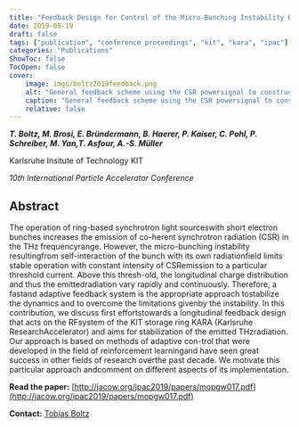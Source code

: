 ```yaml
---
title: "Feedback Design for Control of the Micro-Bunching Instability Based on Reinforcement Learning"
date: 2019-05-19
draft: false
tags: ["publication", "conference proceedings", "kit", "kara", "ipac"]
categories: "Publications"
ShowToc: false
TocOpen: false
cover:
    image: imgs/boltz2019feedback.png
    alt: "General feedback scheme using the CSR powersignal to construct both, the state and reward signal of the Markov decision process (MDP)."
    caption: "General feedback scheme using the CSR powersignal to construct both, the state and reward signal of the Markov decision process (MDP)."
    relative: false
---
```


_**T. Boltz, M. Brosi, E. Bründermann, B. Haerer, P. Kaiser, C. Pohl, P. Schreiber, M. Yan,T. Asfour, A.-S. Müller**_

Karlsruhe Insitute of Technology KIT

_10th International Particle Accelerator Conference_

## Abstract

The operation of ring-based synchrotron light sourceswith short electron bunches increases the emission of co-herent synchrotron radiation (CSR) in the THz frequencyrange. However, the micro-bunching instability resultingfrom self-interaction of the bunch with its own radiationfield limits stable operation with constant intensity of CSRemission to a particular threshold current. Above this thresh-old, the longitudinal charge distribution and thus the emittedradiation vary rapidly and continuously. Therefore, a fastand adaptive feedback system is the appropriate approach tostabilize the dynamics and to overcome the limitations givenby the instability. In this contribution, we discuss first effortstowards a longitudinal feedback design that acts on the RFsystem of the KIT storage ring KARA (Karlsruhe ResearchAccelerator) and aims for stabilization of the emitted THzradiation. Our approach is based on methods of adaptive con-trol that were developed in the field of reinforcement learningand have seen great success in other fields of research overthe past decade. We motivate this particular approach andcomment on different aspects of its implementation.

**Read the paper:** [http://jacow.org/ipac2019/papers/mopgw017.pdf](http://jacow.org/ipac2019/papers/mopgw017.pdf)

**Contact:** [Tobias Boltz](mailto:tobias.boltz@kit.edu)
